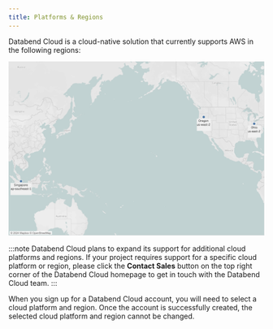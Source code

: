 ```yaml
---
title: Platforms & Regions
---
```


Databend Cloud is a cloud-native solution that currently supports AWS in the following regions:

![alt text](../../../../../public/img/cloud/dc-platform-en.png)

:::note
Databend Cloud plans to expand its support for additional cloud platforms and regions. If your project requires support for a specific cloud platform or region, please click the **Contact Sales** button on the top right corner of the Databend Cloud homepage to get in touch with the Databend Cloud team.
:::

When you sign up for a Databend Cloud account, you will need to select a cloud platform and region. Once the account is successfully created, the selected cloud platform and region cannot be changed.